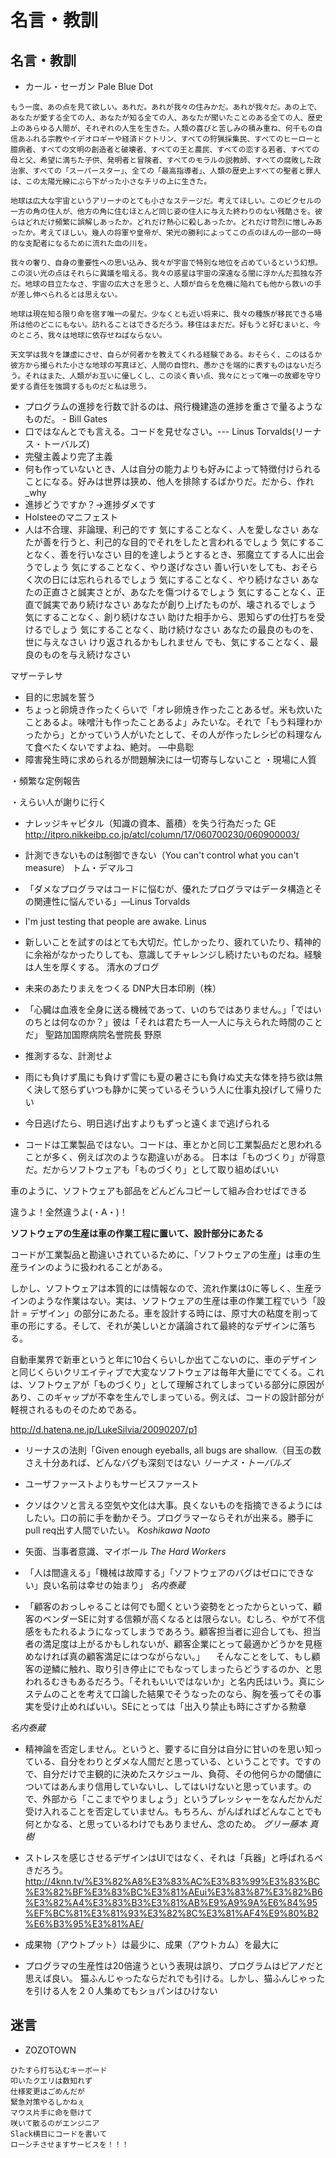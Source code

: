 # 名言・教訓

## 名言・教訓


* カール・セーガン Pale Blue Dot

```
もう一度、あの点を見て欲しい。あれだ。あれが我々の住みかだ。あれが我々だ。あの上で、あなたが愛する全ての人、あなたが知る全ての人、あなたが聞いたことのある全ての人、歴史上のあらゆる人間が、それぞれの人生を生きた。人類の喜びと苦しみの積み重ね、何千もの自信あふれる宗教やイデオロギーや経済ドクトリン、すべての狩猟採集民、すべてのヒーローと臆病者、すべての文明の創造者と破壊者、すべての王と農民、すべての恋する若者、すべての母と父、希望に満ちた子供、発明者と冒険者、すべてのモラルの説教師、すべての腐敗した政治家、すべての「スーパースター」、全ての「最高指導者」、人類の歴史上すべての聖者と罪人は、この太陽光線にぶら下がった小さなチリの上に生きた。

地球は広大な宇宙というアリーナのとても小さなステージだ。考えてほしい。このピクセルの一方の角の住人が、他方の角に住むほとんど同じ姿の住人に与えた終わりのない残酷さを。彼らはどれだけ頻繁に誤解しあったか。どれだけ熱心に殺しあったか。どれだけ苛烈に憎しみあったか。考えてほしい。幾人の将軍や皇帝が、栄光の勝利によってこの点のほんの一部の一時的な支配者になるために流れた血の川を。

我々の奢り、自身の重要性への思い込み、我々が宇宙で特別な地位を占めているという幻想。この淡い光の点はそれらに異議を唱える。我々の惑星は宇宙の深遠なる闇に浮かんだ孤独な芥だ。地球の目立たなさ、宇宙の広大さを思うと、人類が自らを危機に陥れても他から救いの手が差し伸べられるとは思えない。

地球は現在知る限り命を宿す唯一の星だ。少なくとも近い将来に、我々の種族が移民できる場所は他のどこにもない。訪れることはできるだろう。移住はまだだ。好もうと好むまいと、今のところ、我々は地球に依存せねばならない。

天文学は我々を謙虚にさせ、自らが何者かを教えてくれる経験である。おそらく、このはるか彼方から撮られた小さな地球の写真ほど、人間の自惚れ、愚かさを端的に表すものはないだろう。それはまた、人類がお互いに優しくし、この淡く青い点、我々にとって唯一の故郷を守り愛する責任を強調するものだと私は思う。
```

* プログラムの進捗を行数で計るのは、飛行機建造の進捗を重さで量るようなものだ。 - Bill Gates
* 口ではなんとでも言える。コードを見せなさい。--- Linus Torvalds(リーナス・トーバルズ)
* 完璧主義より完了主義
* 何も作っていないとき、人は自分の能力よりも好みによって特徴付けられることになる。好みは世界は狭め、他人を排除するばかりだ。だから、作れ
_why
* 進捗どうですか？→進捗ダメです
* Holsteeのマニフェスト
* 人は不合理、非論理、利己的です
気にすることなく、人を愛しなさい
あなたが善を行うと、利己的な目的でそれをしたと言われるでしょう
気にすることなく、善を行いなさい
目的を達しようとするとき、邪魔立てする人に出会うでしょう
気にすることなく、やり遂げなさい
善い行いをしても、おそらく次の日には忘れられるでしょう
気にすることなく、やり続けなさい
あなたの正直さと誠実さとが、あなたを傷つけるでしょう
気にすることなく、正直で誠実であり続けなさい
あなたが創り上げたものが、壊されるでしょう
気にすることなく、創り続けなさい
助けた相手から、恩知らずの仕打ちを受けるでしょう
気にすることなく、助け続けなさい
あなたの最良のものを、世に与えなさい
けり返されるかもしれません
でも、気にすることなく、最良のものを与え続けなさい

マザーテレサ

* 目的に忠誠を誓う
* ちょっと卵焼き作ったくらいで「オレ卵焼き作ったことあるぜ。米も炊いたことあるよ。味噌汁も作ったことあるよ」みたいな。それで「もう料理わかったから」とかっていう人がいたとして、その人が作ったレシピの料理なんて食べたくないですよね、絶対。 ―中島聡
* 障害発生時に求められるが問題解決には一切寄与しないこと
・現場に人質

・頻繁な定例報告

・えらい人が謝りに行く

* ナレッジキャピタル（知識の資本、蓄積）を失う行為だった GE
http://itpro.nikkeibp.co.jp/atcl/column/17/060700230/060900003/

* 計測できないものは制御できない（You can't control what you can't measure） トム・デマルコ
* 「ダメなプログラマはコードに悩むが、優れたプログラマはデータ構造とその関連性に悩んでいる」―Linus Torvalds
* I'm just testing that people are awake.
Linus

* 新しいことを試すのはとても大切だ。忙しかったり、疲れていたり、精神的に余裕がなかったりしても、意識してチャレンジし続けたいものだね。経験は人生を厚くする。
清水のブログ

* 未来のあたりまえをつくる
DNP大日本印刷（株）

* 「心臓は血液を全身に送る機械であって、いのちではありません。」「ではいのちとは何なのか？」彼は「それは君たち一人一人に与えられた時間のことだ」
聖路加国際病院名誉院長 野原

* 推測するな、計測せよ
* 雨にも負けず風にも負けず雪にも夏の暑さにも負けぬ丈夫な体を持ち欲は無く決して怒らずいつも静かに笑っているそういう人に仕事丸投げして帰りたい
* 今日逃げたら、明日逃げ出すよりもずっと遠くまで逃げられる
* コードは工業製品ではない。コードは、車とかと同じ工業製品だと思われることが多く、例えば次のような勘違いがある。
日本は「ものづくり」が得意だ。だからソフトウェアも「ものづくり」として取り組めばいい

車のように、ソフトウェアも部品をどんどんコピーして組み合わせばできる

違うよ！全然違うよ(・A・)！

**ソフトウェアの生産は車の作業工程に置いて、設計部分にあたる**

コードが工業製品と勘違いされているために、「ソフトウェアの生産」は車の生産ラインのように扱われることがある。

しかし、ソフトウェアは本質的には情報なので、流れ作業は0に等しく、生産ラインのような作業はない。実は、ソフトウェアの生産は車の作業工程でいう「設計 = デザイン」の部分にあたる。車を設計する時には、原寸大の粘度を削って車の形にする。そして、それが美しいとか議論されて最終的なデザインに落ちる。

自動車業界で新車というと年に10台くらいしか出てこないのに、車のデザインと同じくらいクリエイティブで大変なソフトウェアは毎年大量にでてくる。これは、ソフトウェアが「ものづくり」として理解されてしまっている部分に原因があり、このギャップが不幸を生んでしまっている。例えば、コードの設計部分が軽視されるものそのためである。

http://d.hatena.ne.jp/LukeSilvia/20090207/p1

* リーナスの法則「Given enough eyeballs, all bugs are shallow.（目玉の数さえ十分あれば、どんなバグも深刻ではない
_リーナス・トーバルズ_

* ユーザファーストよりもサービスファースト
* クソはクソと言える空気や文化は大事。良くないものを指摘できるようにはしたい。口の前に手を動かそう。プログラマーならそれが出来る。勝手にpull req出す人間でいたい。
_Koshikawa Naoto_

* 矢面、当事者意識、マイボール
_The Hard Workers_

* 「人は間違える」「機械は故障する」「ソフトウェアのバグはゼロにできない」良い名前は幸せの始まり」
_名内泰蔵_

* 「顧客のおっしゃることは何でも聞くという姿勢をとったからといって、顧客のベンダーSEに対する信頼が高くなるとは限らない。むしろ、やがて不信感をもたれるようになってしまうであろう。顧客担当者に迎合しても、担当者の満足度は上がるかもしれないが、顧客企業にとって最適かどうかを見極めなければ真の顧客満足にはつながらない。」
　そんなことをして、もし顧客の逆鱗に触れ、取り引き停止にでもなってしまったらどうするのか、と思われるむきもあるだろう。「それもいいではないか」と名内氏はいう。真にシステムのことを考えて口論した結果でそうなったのなら、胸を張ってその事実を受け止めればいい。SEにとっては「出入り禁止も時にさずかる勲章

_名内泰蔵_

* 精神論を否定しません。というと、要するに自分は自分に甘いのを思い知っている、自分をわりとダメな人間だと思っている、ということです。ですので、自分だけで主観的に決めたスケジュール、負荷、その他何らかの閾値についてはあんまり信用していないし、してはいけないと思っています。ので、外部から「ここまでやりましょう」というプレッシャーをなんだかんだ受け入れることを否定していません。もちろん、がんばればどんなことでも何とかなる、と思っているわけでもありません、念のため。
_グリー藤本 真樹_

* ストレスを感じさせるデザインはUIではなく、それは「兵器」と呼ばれるべきだろう。
http://4knn.tv/%E3%82%A8%E3%83%AC%E3%83%99%E3%83%BC%E3%82%BF%E3%83%BC%E3%81%AEui%E3%83%87%E3%82%B6%E3%82%A4%E3%83%B3%E3%81%AB%E9%A9%9A%E6%84%95%EF%BC%81%E3%81%93%E3%82%8C%E3%81%AF4%E9%80%B2%E6%B3%95%E3%81%AE/

* 成果物（アウトプット）は最少に、成果（アウトカム）を最大に
* プログラマの生産性は20倍違うという表現は誤り、プログラムはピアノだと思えば良い。 猫ふんじゃったならだれでも引ける。しかし、猫ふんじゃったを引ける人を２０人集めてもショパンはひけない

## 迷言

* ZOZOTOWN

```
ひたすら打ち込むキーボード
叩いたクエリは数知れず
仕様変更はごめんだが
緊急対策やるしかねぇ
マウス片手に命を懸けて
咲いて散るのがエンジニア
Slack横目にコードを書いて
ローンチさせますサービスを！！！
```


